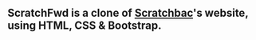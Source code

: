 ## ScratchFwd is a clone of [Scratchbac](https://www.scratchbac.com)'s website, using HTML, CSS & Bootstrap.
